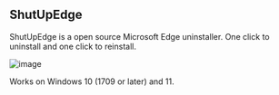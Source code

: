 ## ShutUpEdge
ShutUpEdge is a open source Microsoft Edge uninstaller. One click to uninstall and one click to reinstall.

![image](https://user-images.githubusercontent.com/85688939/158030786-a9db91cf-5983-4ad9-9929-45407f4eacfc.png)

Works on Windows 10 (1709 or later) and 11.
